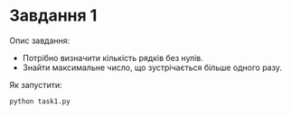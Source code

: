 # Завдання 1

Опис завдання:

- Потрібно визначити кількість рядків без нулів.
- Знайти максимальне число, що зустрічається більше одного разу.

Як запустити:

```bash
python task1.py
